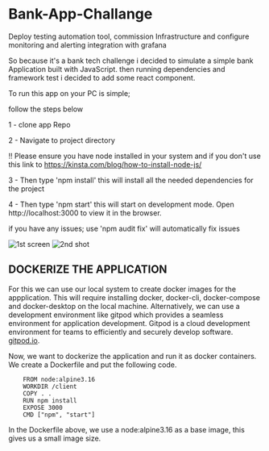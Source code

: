 # Bank-App-Challange
Deploy testing automation tool, commission Infrastructure and configure monitoring and alerting integration with grafana

So because it's a bank tech challenge i decided to simulate a simple bank Application built with JavaScript. then running dependencies and framework test i decided to add some react component.

To run this app on your PC is simple;

follow the steps below

1 - clone app Repo

2 - Navigate to project directory

!! Please ensure you have node installed in your system and if you don't use this link to https://kinsta.com/blog/how-to-install-node-js/

3 - Then type 'npm install' this will install all the needed dependencies for the project

4 - Then type 'npm start' this will start on development mode. Open http://localhost:3000 to view it in the browser.

if you have any issues; use 'npm audit fix' will automatically fix issues

![1st screen](https://user-images.githubusercontent.com/47798540/230577095-257d8e97-3176-4172-b5d9-67fa2637d122.png)
![2nd shot](https://user-images.githubusercontent.com/47798540/230577186-910c1f40-258d-4f37-9264-8225c8c09e31.png)

## DOCKERIZE THE APPLICATION
For this we can use our local system to create docker images for the appplication. This will require installing docker, docker-cli, docker-compose and docker-desktop on the local machine. Alternatively, we can use a development environment like gitpod which provides a seamless environment for application development. Gitpod is a cloud development environment for teams to efficiently and securely develop software. [gitpod.io](https://www.google.com/url?sa=t&rct=j&q=&esrc=s&source=web&cd=&cad=rja&uact=8&ved=2ahUKEwijxoferrP-AhXUiP0HHY4TASQQFnoECA8QAQ&url=https%3A%2F%2Fwww.gitpod.io%2F&usg=AOvVaw39pWIjZuoC3seiZXQfgf01).

Now, we want to dockerize the application and run it as docker containers. We create a Dockerfile and put the following code.

        FROM node:alpine3.16
        WORKDIR /client
        COPY . .
        RUN npm install 
        EXPOSE 3000
        CMD ["npm", "start"]
In the Dockerfile above, we use a node:alpine3.16 as a base image, this gives us a small image size.

